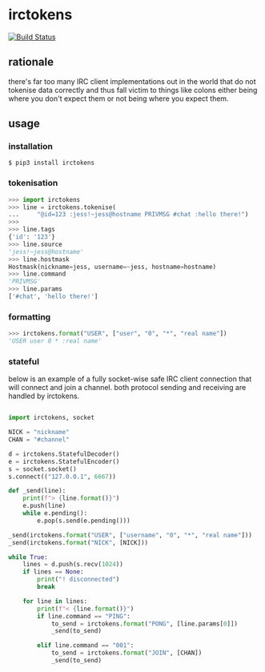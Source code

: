 # irctokens

[![Build Status](https://travis-ci.org/jesopo/irctokens.svg?branch=master)](https://travis-ci.org/jesopo/irctokens)

## rationale

there's far too many IRC client implementations out in the world that do not
tokenise data correctly and thus fall victim to things like colons either being
where you don't expect them or not being where you expect them.

## usage

### installation

`$ pip3 install irctokens`

### tokenisation
```python
>>> import irctokens
>>> line = irctokens.tokenise(
...     "@id=123 :jess!~jess@hostname PRIVMSG #chat :hello there!")
>>>
>>> line.tags
{'id': '123'}
>>> line.source
'jess!~jess@hostname'
>>> line.hostmask
Hostmask(nickname=jess, username=~jess, hostname=hostname)
>>> line.command
'PRIVMSG'
>>> line.params
['#chat', 'hello there!']
```

### formatting

```python
>>> irctokens.format("USER", ["user", "0", "*", "real name"])
'USER user 0 * :real name'
```

### stateful

below is an example of a fully socket-wise safe IRC client connection that will
connect and join a channel. both protocol sending and receiving are handled by
irctokens.

```python

import irctokens, socket

NICK = "nickname"
CHAN = "#channel"

d = irctokens.StatefulDecoder()
e = irctokens.StatefulEncoder()
s = socket.socket()
s.connect(("127.0.0.1", 6667))

def _send(line):
    print(f"> {line.format()}")
    e.push(line)
    while e.pending():
        e.pop(s.send(e.pending()))

_send(irctokens.format("USER", ["username", "0", "*", "real name"]))
_send(irctokens.format("NICK", [NICK]))

while True:
    lines = d.push(s.recv(1024))
    if lines == None:
        print("! disconnected")
        break

    for line in lines:
        print(f"< {line.format()}")
        if line.command == "PING":
            to_send = irctokens.format("PONG", [line.params[0]])
            _send(to_send)

        elif line.command == "001":
            to_send = irctokens.format("JOIN", [CHAN])
            _send(to_send)
```
